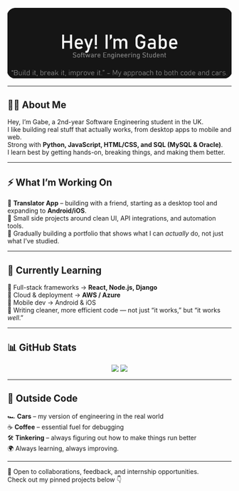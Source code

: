 <p align="center">
  <img src="simplebanner.png" alt="Banner" />
</p>

---

## 👨‍💻 About Me
Hey, I’m Gabe, a 2nd-year Software Engineering student in the UK.  
I like building real stuff that actually works, from desktop apps to mobile and web.  
Strong with **Python, JavaScript, HTML/CSS, and SQL (MySQL & Oracle)**.  
I learn best by getting hands-on, breaking things, and making them better.  

---

## ⚡ What I’m Working On
📝 **Translator App** – building with a friend, starting as a desktop tool and expanding to **Android/iOS**.  
🧠 Small side projects around clean UI, API integrations, and automation tools.  
📁 Gradually building a portfolio that shows what I can *actually* do, not just what I’ve studied.

---

## 🌱 Currently Learning
📌 Full-stack frameworks → **React, Node.js, Django**  
📌 Cloud & deployment → **AWS / Azure**  
📌 Mobile dev → Android & iOS  
📌 Writing cleaner, more efficient code — not just “it works,” but “it works *well*.”

---

## 📊 GitHub Stats
<p align="center">
  <img src="https://github-readme-stats.vercel.app/api?username=leordeansg&show_icons=true&hide_border=true&theme=dark" />
  <img src="https://github-readme-streak-stats-eight.vercel.app?user=leordeansg&theme=dark&hide_border=true" />
</p>

---

## 🎯 Outside Code
🏎️ **Cars** – my version of engineering in the real world  
☕ **Coffee** – essential fuel for debugging  
🛠️ **Tinkering** – always figuring out how to make things run better  
🌍 Always learning, always improving.

---

💬 Open to collaborations, feedback, and internship opportunities.  
Check out my pinned projects below 👇
